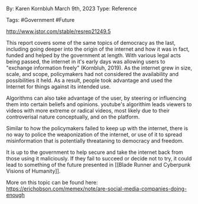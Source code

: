
By: Karen Kornbluh
March 9th, 2023
Type: Reference

Tags: #Government #Future 

http://www.jstor.com/stable/resrep21249.5

This report covers some of the same topics of democracy as the last, including going deeper into the origin of the internet and how it was in fact, funded and helped by the government at length. With various legal acts being passed, the internet in it's early days was allowing users to "exchange information freely" (Kornbluh, 2019). As the internet grew in size, scale, and scope, policymakers had not considered the availability and possibilities it held. As a result, people took advantage and used the Internet for things against its intended use. 

Algorithms can also take advantage of the user, by steering or influencing them into certain beliefs and opinions. youtube's algorithim leads viewers to videos with more extreme or radical videos, most likely due to their controverisal nature conceptually, and on the platform.

Similar to how the policymakers failed to keep up with the internet, there is no way to police the weaponization of the internet, or use of it to spread misinformation that is potentially threataning to democracy and freedom. 

It is up to the government to help secure and take the internet back from those using it maliciously. If they fail to succeed or decide not to try, it could lead to something of the future presented in [[Blade Runner and Cyberpunk Visions of Humanity]].

More on this topic can be found here: https://erichobson.com/memex/note/are-social-media-companies-doing-enough